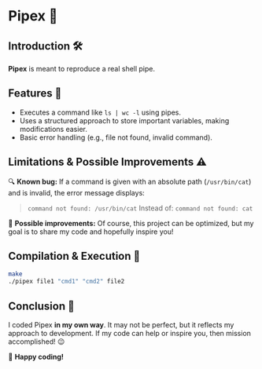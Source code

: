 # Pipex 🚀

## Introduction 🛠️

**Pipex** is meant to reproduce a real shell pipe.

## Features 🔹

- Executes a command like `ls | wc -l` using pipes.
- Uses a structured approach to store important variables, making modifications easier.
- Basic error handling (e.g., file not found, invalid command).

## Limitations & Possible Improvements ⚠️

🔍 **Known bug:** If a command is given with an absolute path (`/usr/bin/cat`) and is invalid, the error message displays:
> `command not found: /usr/bin/cat`
Instead of:
> `command not found: cat`

🎯 **Possible improvements:** Of course, this project can be optimized, but my goal is to share my code and hopefully inspire you!

## Compilation & Execution 🚀

```bash
make
./pipex file1 "cmd1" "cmd2" file2
```

## Conclusion 🎉

I coded Pipex **in my own way**. It may not be perfect, but it reflects my approach to development. If my code can help or inspire you, then mission accomplished! 😉

🚀 **Happy coding!**

